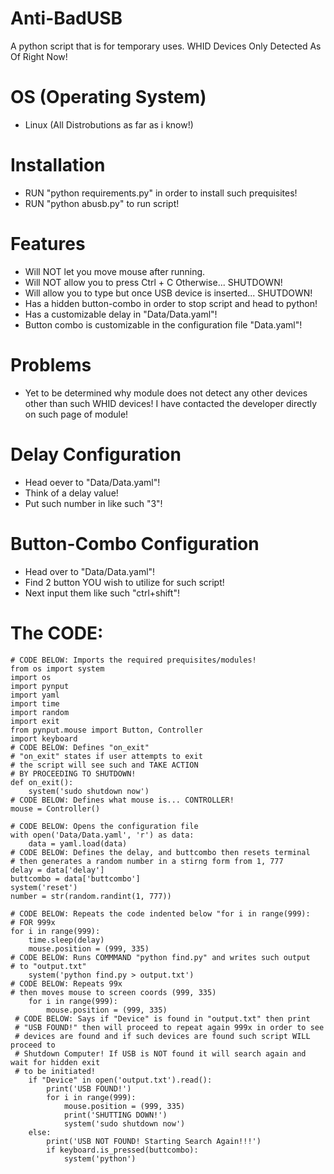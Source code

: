 # Anti-BadUSB
A python script that is for temporary uses. WHID Devices Only Detected As Of Right Now!

# OS (Operating System)
* Linux (All Distrobutions as far as i know!)

# Installation
* RUN "python requirements.py" in order to install such prequisites!
* RUN "python abusb.py" to run script!

# Features
* Will NOT let you move mouse after running.
* Will NOT allow you to press Ctrl + C Otherwise... SHUTDOWN!
* Will allow you to type but once USB device is inserted... SHUTDOWN!
* Has a hidden button-combo in order to stop script and head to python!
* Has a customizable delay in "Data/Data.yaml"!
* Button combo is customizable in the configuration file "Data.yaml"!

# Problems
* Yet to be determined why module does not detect any other devices other than such WHID devices! I have contacted the developer directly on such page of module!

# Delay Configuration
* Head oever to "Data/Data.yaml"!
* Think of a delay value!
* Put such number in like such "3"!

# Button-Combo Configuration
* Head over to "Data/Data.yaml"!
* Find 2 button YOU wish to utilize for such script!
* Next input them like such "ctrl+shift"!

# The CODE:
```
# CODE BELOW: Imports the required prequisites/modules!
from os import system
import os
import pynput
import yaml
import time
import random
import exit
from pynput.mouse import Button, Controller
import keyboard
# CODE BELOW: Defines "on_exit"
# "on_exit" states if user attempts to exit
# the script will see such and TAKE ACTION
# BY PROCEEDING TO SHUTDOWN!
def on_exit():
    system('sudo shutdown now')
# CODE BELOW: Defines what mouse is... CONTROLLER!    
mouse = Controller()

# CODE BELOW: Opens the configuration file
with open('Data/Data.yaml', 'r') as data:
    data = yaml.load(data)
# CODE BELOW: Defines the delay, and buttcombo then resets terminal
# then generates a random number in a stirng form from 1, 777
delay = data['delay']
buttcombo = data['buttcombo']
system('reset')
number = str(random.randint(1, 777))

# CODE BELOW: Repeats the code indented below "for i in range(999):
# FOR 999x
for i in range(999):
    time.sleep(delay)
    mouse.position = (999, 335)
# CODE BELOW: Runs COMMMAND "python find.py" and writes such output
# to "output.txt"
    system('python find.py > output.txt')
# CODE BELOW: Repeats 99x
# then moves mouse to screen coords (999, 335)
    for i in range(999):
        mouse.position = (999, 335)
 # CODE BELOW: Says if "Device" is found in "output.txt" then print
 # "USB FOUND!" then will proceed to repeat again 999x in order to see
 # devices are found and if such devices are found such script WILL proceed to
 # Shutdown Computer! If USB is NOT found it will search again and wait for hidden exit
 # to be initiated!
    if "Device" in open('output.txt').read():
        print('USB FOUND!')
        for i in range(999):
            mouse.position = (999, 335)
            print('SHUTTING DOWN!')
            system('sudo shutdown now')                
    else:
        print('USB NOT FOUND! Starting Search Again!!!')
        if keyboard.is_pressed(buttcombo):
            system('python')
```
